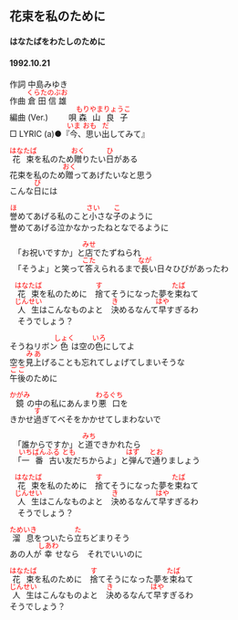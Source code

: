 <style type="text/css">
	ruby{
	    ruby-position: over;
	}
	ruby > rt{font-size: 12px;color:red;}
	p{font:16px;font-size: '楷体'}
</style>
## 花束を私のために
#### はなたばをわたしのために
####  1992.10.21 


作詞     中島みゆき  
作曲      <ruby><rb>倉田</rb><rp>(</rp><rt>くらた</rt><rp>)</rp></ruby><ruby><rb>信雄</rb><rp>(</rp><rt>のぶお</rt><rp>)</rp></ruby>  
編曲 (Ver.)    　　 
唄     <ruby><rb>森山</rb><rp>(</rp><rt>もりやま</rt><rp>)</rp></ruby><ruby><rb>良子</rb><rp>(</rp><rt>りょうこ</rt><rp>)</rp></ruby>   
□ LYRIC (a)●『<ruby><rb>今</rb><rp>(</rp><rt>いま</rt><rp>)</rp></ruby>、<ruby><rb>思</rb><rp>(</rp><rt>おも</rt><rp>)</rp></ruby>い<ruby><rb>出</rb><rp>(</rp><rt>だ</rt><rp>)</rp></ruby>してみて』 　   
  
  
<ruby><rb>花束</rb><rp>(</rp><rt>はなたば</rt><rp>)</rp></ruby>を私のため<ruby><rb>贈</rb><rp>(</rp><rt>おく</rt><rp>)</rp></ruby>りたい<ruby><rb>日</rb><rp>(</rp><rt>ひ</rt><rp>)</rp></ruby>がある  
花束を私のため<ruby><rb>贈</rb><rp>(</rp><rt>おく</rt><rp>)</rp></ruby>ってあげたいなと思う  
こんな<ruby><rb>日</rb><rp>(</rp><rt>び</rt><rp>)</rp></ruby>には  
  
<ruby><rb>誉</rb><rp>(</rp><rt>ほ</rt><rp>)</rp></ruby>めてあげる私のこと<ruby><rb>小</rb><rp>(</rp><rt>さい</rt><rp>)</rp></ruby>さな<ruby><rb>子</rb><rp>(</rp><rt>こ</rt><rp>)</rp></ruby>のように  
誉めてあげる泣かなかったねとなでるように  
  
　「お祝いですか」と<ruby><rb>店</rb><rp>(</rp><rt>みせ</rt><rp>)</rp></ruby>でたずねられ  
　「そうよ」と笑って<ruby><rb>答</rb><rp>(</rp><rt>こた</rt><rp>)</rp></ruby>えられるまで<ruby><rb>長</rb><rp>(</rp><rt>なが</rt><rp>)</rp></ruby>い日々</rb><rp>(</rp><rt>ひび</rt><rp>)</rp></ruby>があったわ  
  
　<ruby><rb>花束</rb><rp>(</rp><rt>はなたば</rt><rp>)</rp></ruby>を私のために　<ruby><rb>捨</rb><rp>(</rp><rt>す</rt><rp>)</rp></ruby>てそうになった夢を<ruby><rb>束</rb><rp>(</rp><rt>たば</rt><rp>)</rp></ruby>ねて  
　<ruby><rb>人生</rb><rp>(</rp><rt>じんせい</rt><rp>)</rp></ruby>はこんなものよと　<ruby><rb>決</rb><rp>(</rp><rt>き</rt><rp>)</rp></ruby>めるなんて<ruby><rb>早</rb><rp>(</rp><rt>はや</rt><rp>)</rp></ruby>すぎるわ  
　そうでしょう？  
  
そうねリボン<ruby><rb>色</rb><rp>(</rp><rt>しょく</rt><rp>)</rp></ruby>は空の<ruby><rb>色</rb><rp>(</rp><rt>いろ</rt><rp>)</rp></ruby>にしてよ  
空を<ruby><rb>見上</rb><rp>(</rp><rt>みあ</rt><rp>)</rp></ruby>げることも忘れてしょげてしまいそうな  
<ruby><rb>午後</rb><rp>(</rp><rt>ごご</rt><rp>)</rp></ruby>のために  
  
<ruby><rb>鏡</rb><rp>(</rp><rt>かがみ</rt><rp>)</rp></ruby>の中の私にあんまり<ruby><rb>悪口</rb><rp>(</rp><rt>わるぐち</rt><rp>)</rp></ruby>を  
きかせ<ruby><rb>過</rb><rp>(</rp><rt>す</rt><rp>)</rp></ruby>ぎてべそをかかせてしまわないで  
  
　「誰からですか」と<ruby><rb>道</rb><rp>(</rp><rt>みち</rt><rp>)</rp></ruby>できかれたら  
　「<ruby><rb>一番</rb><rp>(</rp><rt>いちばん</rt><rp>)</rp></ruby><ruby><rb>古</rb><rp>(</rp><rt>ふる</rt><rp>)</rp></ruby>い<ruby><rb>友</rb><rp>(</rp><rt>とも</rt><rp>)</rp></ruby>だちからよ」と<ruby><rb>弾</rb><rp>(</rp><rt>はず</rt><rp>)</rp></ruby>んで<ruby><rb>通</rb><rp>(</rp><rt>とお</rt><rp>)</rp></ruby>りましょう  
  
　<ruby><rb>花束</rb><rp>(</rp><rt>はなたば</rt><rp>)</rp></ruby>を私のために　<ruby><rb>捨</rb><rp>(</rp><rt>す</rt><rp>)</rp></ruby>てそうになった夢を<ruby><rb>束</rb><rp>(</rp><rt>たば</rt><rp>)</rp></ruby>ねて  
　<ruby><rb>人生</rb><rp>(</rp><rt>じんせい</rt><rp>)</rp></ruby>はこんなものよと　<ruby><rb>決</rb><rp>(</rp><rt>き</rt><rp>)</rp></ruby>めるなんて<ruby><rb>早</rb><rp>(</rp><rt>はや</rt><rp>)</rp></ruby>すぎるわ  
　そうでしょう？  
  
<ruby><rb>溜息</rb><rp>(</rp><rt>ためいき</rt><rp>)</rp></ruby>をついたら<ruby><rb>立</rb><rp>(</rp><rt>た</rt><rp>)</rp></ruby>ちどまりそう  
あの人が<ruby><rb>幸</rb><rp>(</rp><rt>しあわ</rt><rp>)</rp></ruby>せなら　それでいいのに  
  
<ruby><rb>花束</rb><rp>(</rp><rt>はなたば</rt><rp>)</rp></ruby>を私のために　<ruby><rb>捨</rb><rp>(</rp><rt>す</rt><rp>)</rp></ruby>てそうになった夢を<ruby><rb>束</rb><rp>(</rp><rt>たば</rt><rp>)</rp></ruby>ねて  
<ruby><rb>人生</rb><rp>(</rp><rt>じんせい</rt><rp>)</rp></ruby>はこんなものよと　<ruby><rb>決</rb><rp>(</rp><rt>き</rt><rp>)</rp></ruby>めるなんて<ruby><rb>早</rb><rp>(</rp><rt>はや</rt><rp>)</rp></ruby>すぎるわ  
そうでしょう？  